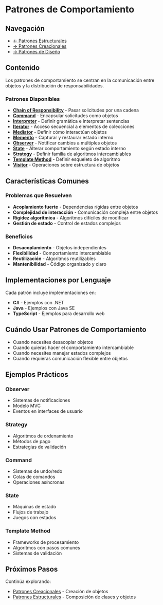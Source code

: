 # Patrones de Comportamiento

## Navegación

- [← Patrones Estructurales](../Estructurales/README.md)
- [→ Patrones Creacionales](../Creacionales/README.md)
- [→ Patrones de Diseño](../README.md)

## Contenido

Los patrones de comportamiento se centran en la comunicación entre objetos y la distribución de responsabilidades.

### Patrones Disponibles

- **[Chain of Responsibility](ChainOfResponsibility/README.md)** - Pasar solicitudes por una cadena
- **[Command](Command/README.md)** - Encapsular solicitudes como objetos
- **[Interpreter](Interpreter/README.md)** - Definir gramática e interpretar sentencias
- **[Iterator](Iterator/README.md)** - Acceso secuencial a elementos de colecciones
- **[Mediator](Mediator/README.md)** - Definir cómo interactúan objetos
- **[Memento](Memento/README.md)** - Capturar y restaurar estado interno
- **[Observer](Observer/README.md)** - Notificar cambios a múltiples objetos
- **[State](State/README.md)** - Alterar comportamiento según estado interno
- **[Strategy](Strategy/README.md)** - Definir familia de algoritmos intercambiables
- **[Template Method](TemplateMethod/README.md)** - Definir esqueleto de algoritmo
- **[Visitor](Visitor/README.md)** - Operaciones sobre estructura de objetos

## Características Comunes

### Problemas que Resuelven
- **Acoplamiento fuerte** - Dependencias rígidas entre objetos
- **Complejidad de interacción** - Comunicación compleja entre objetos
- **Rigidez algorítmica** - Algoritmos difíciles de modificar
- **Gestión de estado** - Control de estados complejos

### Beneficios
- **Desacoplamiento** - Objetos independientes
- **Flexibilidad** - Comportamiento intercambiable
- **Reutilización** - Algoritmos reutilizables
- **Mantenibilidad** - Código organizado y claro

## Implementaciones por Lenguaje

Cada patrón incluye implementaciones en:
- **C#** - Ejemplos con .NET
- **Java** - Ejemplos con Java SE
- **TypeScript** - Ejemplos para desarrollo web

## Cuándo Usar Patrones de Comportamiento

- Cuando necesites desacoplar objetos
- Cuando quieras hacer el comportamiento intercambiable
- Cuando necesites manejar estados complejos
- Cuando requieras comunicación flexible entre objetos

## Ejemplos Prácticos

### Observer
- Sistemas de notificaciones
- Modelo MVC
- Eventos en interfaces de usuario

### Strategy
- Algoritmos de ordenamiento
- Métodos de pago
- Estrategias de validación

### Command
- Sistemas de undo/redo
- Colas de comandos
- Operaciones asíncronas

### State
- Máquinas de estado
- Flujos de trabajo
- Juegos con estados

### Template Method
- Frameworks de procesamiento
- Algoritmos con pasos comunes
- Sistemas de validación

## Próximos Pasos

Continúa explorando:
- [Patrones Creacionales](../Creacionales/README.md) - Creación de objetos
- [Patrones Estructurales](../Estructurales/README.md) - Composición de clases y objetos
